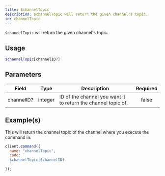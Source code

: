 ```yaml
---
title: $channelTopic
description: $channelTopic will return the given channel's topic.
id: channelTopic
---
```


`$channelTopic` will return the given channel's topic.

## Usage

```php
$channelTopic[channelID?]
```

## Parameters

| Field      | Type    | Description                                                   | Required |
| ---------- | ------- | ------------------------------------------------------------- | :------: |
| channelID? | integer | ID of the channel you want it to return the channel topic of. |  false   |

## Example(s)

This will return the channel topic of the channel where you execute the command in:

```javascript
client.command({
  name: "channelTopic",
  code: `
  $channelTopic[$channelID]
  `
});
```

